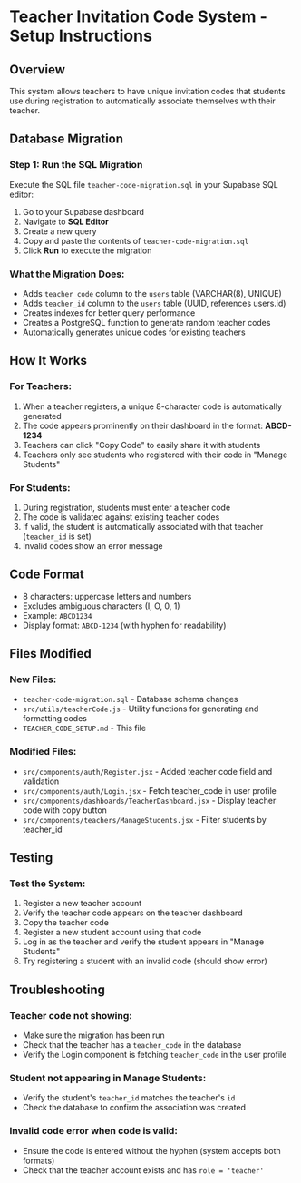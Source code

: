 # Teacher Invitation Code System - Setup Instructions

## Overview
This system allows teachers to have unique invitation codes that students use during registration to automatically associate themselves with their teacher.

## Database Migration

### Step 1: Run the SQL Migration
Execute the SQL file `teacher-code-migration.sql` in your Supabase SQL editor:

1. Go to your Supabase dashboard
2. Navigate to **SQL Editor**
3. Create a new query
4. Copy and paste the contents of `teacher-code-migration.sql`
5. Click **Run** to execute the migration

### What the Migration Does:
- Adds `teacher_code` column to the `users` table (VARCHAR(8), UNIQUE)
- Adds `teacher_id` column to the `users` table (UUID, references users.id)
- Creates indexes for better query performance
- Creates a PostgreSQL function to generate random teacher codes
- Automatically generates unique codes for existing teachers

## How It Works

### For Teachers:
1. When a teacher registers, a unique 8-character code is automatically generated
2. The code appears prominently on their dashboard in the format: **ABCD-1234**
3. Teachers can click "Copy Code" to easily share it with students
4. Teachers only see students who registered with their code in "Manage Students"

### For Students:
1. During registration, students must enter a teacher code
2. The code is validated against existing teacher codes
3. If valid, the student is automatically associated with that teacher (`teacher_id` is set)
4. Invalid codes show an error message

## Code Format
- 8 characters: uppercase letters and numbers
- Excludes ambiguous characters (I, O, 0, 1)
- Example: `ABCD1234`
- Display format: `ABCD-1234` (with hyphen for readability)

## Files Modified

### New Files:
- `teacher-code-migration.sql` - Database schema changes
- `src/utils/teacherCode.js` - Utility functions for generating and formatting codes
- `TEACHER_CODE_SETUP.md` - This file

### Modified Files:
- `src/components/auth/Register.jsx` - Added teacher code field and validation
- `src/components/auth/Login.jsx` - Fetch teacher_code in user profile
- `src/components/dashboards/TeacherDashboard.jsx` - Display teacher code with copy button
- `src/components/teachers/ManageStudents.jsx` - Filter students by teacher_id

## Testing

### Test the System:
1. Register a new teacher account
2. Verify the teacher code appears on the teacher dashboard
3. Copy the teacher code
4. Register a new student account using that code
5. Log in as the teacher and verify the student appears in "Manage Students"
6. Try registering a student with an invalid code (should show error)

## Troubleshooting

### Teacher code not showing:
- Make sure the migration has been run
- Check that the teacher has a `teacher_code` in the database
- Verify the Login component is fetching `teacher_code` in the user profile

### Student not appearing in Manage Students:
- Verify the student's `teacher_id` matches the teacher's `id`
- Check the database to confirm the association was created

### Invalid code error when code is valid:
- Ensure the code is entered without the hyphen (system accepts both formats)
- Check that the teacher account exists and has `role = 'teacher'`
